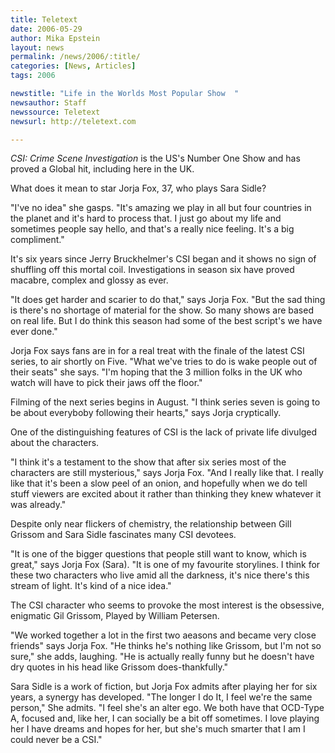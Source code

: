 ```yaml
---
title: Teletext
date: 2006-05-29
author: Mika Epstein
layout: news
permalink: /news/2006/:title/
categories: [News, Articles]
tags: 2006

newstitle: "Life in the Worlds Most Popular Show  "
newsauthor: Staff  
newssource: Teletext  
newsurl: http://teletext.com

---
```


*CSI: Crime Scene Investigation* is the US's Number One Show and has proved a Global hit, including here in the UK.

What does it mean to star Jorja Fox, 37, who plays Sara Sidle?

"I've no idea" she gasps. "It's amazing we play in all but four countries in the planet and it's hard to process that. I just go about my life and sometimes people say hello, and that's a really nice feeling. It's a big compliment."

It's six years since Jerry Bruckhelmer's CSI began and it shows no sign of shuffling off this mortal coil. Investigations in season six have proved macabre, complex and glossy as ever.

"It does get harder and scarier to do that," says Jorja Fox. "But the sad thing is there's no shortage of material for the show. So many shows are based on real life. But I do think this season had some of the best script's we have ever done."

Jorja Fox says fans are in for a real treat with the finale of the latest CSI series, to air shortly on Five. "What we've tries to do is wake people out of their seats" she says. "I'm hoping that the 3 million folks in the UK who watch will have to pick their jaws off the floor."

Filming of the next series begins in August. "I think series seven is going to be about everyboby following their hearts," says Jorja cryptically.

One of the distinguishing features of CSI is the lack of private life divulged about the characters.

"I think it's a testament to the show that after six series most of the characters are still mysterious," says Jorja Fox. "And I really like that. I really like that it's been a slow peel of an onion, and hopefully when we do tell stuff viewers are excited about it rather than thinking they knew whatever it was already."

Despite only near flickers of chemistry, the relationship between Gill Grissom and Sara Sidle fascinates many CSI devotees.

"It is one of the bigger questions that people still want to know, which is great," says Jorja Fox (Sara). "It is one of my favourite storylines. I think for these two characters who live amid all the darkness, it's nice there's this stream of light. It's kind of a nice idea."

The CSI character who seems to provoke the most interest is the obsessive, enigmatic Gil Grissom, Played by William Petersen.

"We worked together a lot in the first two aeasons and became very close friends" says Jorja Fox. "He thinks he's nothing like Grissom, but I'm not so sure," she adds, laughing. "He is actually really funny but he doesn't have dry quotes in his head like Grissom does-thankfully."

Sara Sidle is a work of fiction, but Jorja Fox admits after playing her for six years, a synergy has developed. "The longer I do It, I feel we're the same person," She admits. "I feel she's an alter ego. We both have that OCD-Type A, focused and, like her, I can socially be a bit off sometimes. I love playing her I have dreams and hopes for her, but she's much smarter that I am I could never be a CSI."

